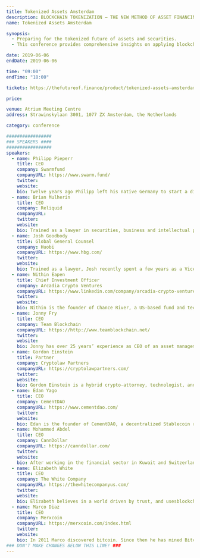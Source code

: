 ```yaml
---
title: Tokenized Assets Amsterdam
description: BLOCKCHAIN TOKENIZATION – THE NEW METHOD OF ASSET FINANCING
name: Tokenized Assets Amsterdam

synopsis:
  - Preparing for the tokenized future of assets and securities.
  - This conference provides comprehensive insights on applying blockchain technology to the entire process of tokenizing a real-world asset and the creation of a security token. Tokenizing assets means lowering costs for issuers, but also improving transparency, efficiency and liquidity of real-world assets. The tokenization of real assets democratizes access to new investment opportunities and allows for fractional liquidation and ease of exchange with other investors.

date: 2019-06-06
endDate: 2019-06-06

time: "09:00"
endTime: "18:00"

tickets: https://thefutureof.finance/product/tokenized-assets-amsterdam/

price: 

venue: Atrium Meeting Centre
address: Strawinskylaan 3001, 1077 ZX Amsterdam, the Netherlands

category: conference

#################
### SPEAKERS ####
#################
speakers:
  - name: Philipp Pieperr
    title: CEO
    company: Swarmfund
    companyURL: https://www.swarm.fund/
    twitter:
    website:
    bio: Twelve years ago Philipp left his native Germany to start a digital data company in Silicon Valley. He is still involved in the ecosystem as a mentor in Stanford’s StartX program as well as Singularity University. In 2017 Philipp founded SWARM, the world’s first live security token platform to bridge digital currency and real assets.
  - name: Brian Mulherin
    title: CEO
    company: Reliquid
    companyURL:
    twitter:
    website:
    bio: Trained as a lawyer in securities, business and intellectual property litigation, Brian spent seven years with the U.S. Commodity Futures Trading Commission (CFTC) and the last year at the U.S. House of Representatives to provide counsel on derivatives regulation and cryptocurrencies to Committee with CFTC oversight jurisdiction.
  - name: Josh Goodbody
    title: Global General Counsel
    company: Huobi
    companyURL: https://www.hbg.com/
    twitter:
    website:
    bio: Trained as a lawyer, Josh recently spent a few years as a Vice President and Legal Counsel at J.P. Morgan Asset Management and State Street in London. Last year, Josh joined Huobi as Global General Counsel and Chief Compliance Officer
  - name: Nithin Eapen
    title: Chief Investment Officer
    company: Arcadia Crypto Ventures
    companyURL: https://www.linkedin.com/company/arcadia-crypto-ventures/
    twitter:
    website:
    bio: Nithin is the founder of Chance River, a US-based fund and technology services provider. Nithin is also Chief Investment Officer at Arcadia Crypto Ventures. Arcadia believe sin the decentralization of assets and invests in founders/projects that will make this possible.
  - name: Jonny Fry
    title: CEO
    company: Team Blockchain
    companyURL: https://http://www.teamblockchain.net/
    twitter:
    website:
    bio: Jonny has over 25 years’ experience as CEO of an asset management business which he floated in London with over £1 Billion under management. In addition to looking after private clients’ and institutions’ assets managing funds in the UK and overseas, Jonny is the co-founder of consulting firm TeamBlockchain as well as the British Blockchain Frontier Technology Association.
  - name: Gordon Einstein
    title: Partner
    company: Cryptolaw Partners
    companyURL: https://cryptolawpartners.com/
    twitter:
    website:
    bio: Gordon Einstein is a hybrid crypto-attorney, technologist, and enterprise strategist. As an avid computer and programming hobbyist, Gordon was intrigued by Bitcoin, cryptocurrencies, and the related technologies in 2012. After providing legal services to several individuals and companies operating in this space, Gordon’s law practice grew exponentially over the year and includes working with crypto, blockchain and FinTech startups and funds.
  - name: Edan Yago
    title: CEO
    company: CementDAO
    companyURL: https://www.cementdao.com/
    twitter:
    website:
    bio: Edan is the founder of CementDAO, a decentralized Stablecoin ratings and exchange platform. In addition, Edan is a Member of the Board at DATA, not-for-profit organization with primary bases in Washington DC and London, tasked with leading regulatory, best practices and consumer protection initiatives for companies in the emerging field of digital assets.
  - name: Mohammed Abdel
    title: CEO
    company: CannDollar
    companyURL: https://canndollar.com/
    twitter:
    website:
    bio: After working in the financial sector in Kuwait and Switzerland, Mohammed co-founded CannDollar in Canada two years ago. Mohammed will share his experiences puttingphysical silver in a digital wallet, and joining the benefits of blockchain technology with a precious metal.
  - name: Elizabeth White
    title: CEO
    company: The White Company
    companyURL: https://thewhitecompanyus.com/
    twitter:
    website:
    bio: Elizabeth believes in a world driven by trust, and usesblockchain technology to connect the world of global payments and financial transactions, allowing consumers and businesses to pay anyone, anywhere, anytime, in seconds with no fees.
  - name: Marco Diaz
    title: CEO
    company: Merxcoin
    companyURL: https://merxcoin.com/index.html
    twitter:
    website:
    bio: In 2011 Marco discovered bitcoin. Since then he has mined Bitcoins and later enter into “day trade” OTC market of crypto. At the moment, Marco is the CEO of Merxcoin Capital Holdings, headquartered in London with activities in Portugal, Brazil, Peru, Colombia, Chile, Bolivia and Argentina. A central role is reserved for an index-pegged stablecoin backed with on-chain collateral.
### DON'T MAKE CHANGES BELOW THIS LINE! ###
---
```


<!-- ### DON'T MAKE CHANGES BELOW THIS LINE! ### -->

<Event-Content/>
